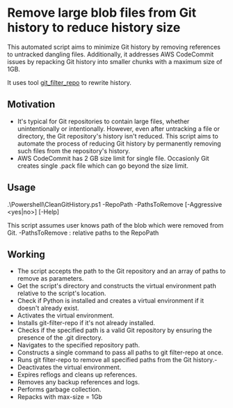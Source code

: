 # Remove large blob files from Git history to reduce history size
This automated script aims to minimize Git history by removing references to untracked dangling files. Additionally, it addresses AWS CodeCommit issues by repacking Git history into smaller chunks with a maximum size of 1GB.

It uses tool [git_filter_repo](https://github.com/newren/git-filter-repo/tree/main) to rewrite history.

## Motivation

- It's typical for Git repositories to contain large files, whether unintentionally or intentionally. However, even after untracking a file or directory, the Git repository's history isn't reduced. This script aims to automate the process of reducing Git history by permanently removing such files from the repository's history.
- AWS CodeCommit has 2 GB size limit for single file. Occasionly Git creates single .pack file which can go beyond the size limit. 

## Usage
.\Powershell\CleanGitHistory.ps1 -RepoPath <path> -PathsToRemove <paths> [-Aggressive <yes|no>] [-Help]

 This script assumes user knows path of the blob which were removed from Git. 
 -PathsToRemove : relative paths to the RepoPath

## Working
- The script accepts the path to the Git repository and an array of paths to remove as parameters.
- Get the script's directory and constructs the virtual environment path relative to the script's location.
- Check if Python is installed and creates a virtual environment if it doesn't already exist.
- Activates the virtual environment.
- Installs git-filter-repo if it's not already installed.
- Checks if the specified path is a valid Git repository by ensuring the presence of the .git directory.
- Navigates to the specified repository path.
- Constructs a single command to pass all paths to git filter-repo at once.
- Runs git filter-repo to remove all specified paths from the Git history.- 
- Deactivates the virtual environment.
- Expires reflogs and cleans up references.
- Removes any backup references and logs.
- Performs garbage collection.
- Repacks with max-size = 1Gb